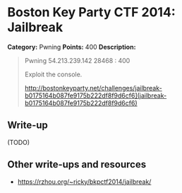 # Boston Key Party CTF 2014: Jailbreak

**Category:** Pwning
**Points:** 400
**Description:**

> Pwning 54.213.239.142 28468 : 400
>
> Exploit the console.
>
> http://bostonkeyparty.net/challenges/jailbreak-b0175164b087fe9175b222df8f9d6cf6](jailbreak-b0175164b087fe9175b222df8f9d6cf6)

## Write-up

(TODO)

## Other write-ups and resources

* <https://rzhou.org/~ricky/bkpctf2014/jailbreak/>
